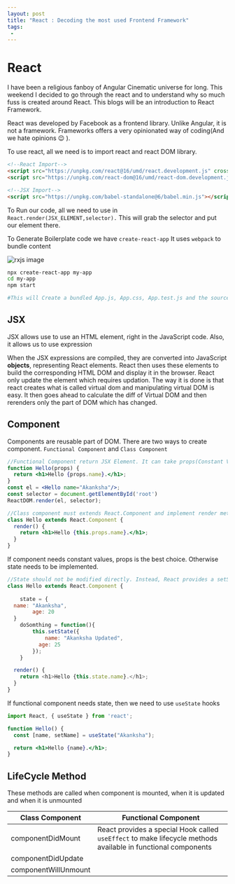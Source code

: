 ```yaml
---
layout: post
title: "React : Decoding the most used Frontend Framework"
tags:
 -
---
```

# React

I have been a religious fanboy of Angular Cinematic universe for long. This weekend I decided to go through the react and to understand why so much fuss is created around React. This blogs will be an introduction to React Framework.

React was developed by Facebook as a frontend library. Unlike Angular, it is not a framework. Frameworks offers a very opinionated way of coding(And we hate opinions 😉 ).

To use react, all we need is to import react and react DOM library.

```html
<!--React Import-->
<script src="https://unpkg.com/react@16/umd/react.development.js" crossorigin></script>
<script src="https://unpkg.com/react-dom@16/umd/react-dom.development.js" crossorigin></script>

<!--JSX Import-->
<script src="https://unpkg.com/babel-standalone@6/babel.min.js"></script>
```

To Run our code, all we need to use in `React.render(JSX_ELEMENT,selector).`  This will grab the selector and put our element there.

To Generate Boilerplate code we have `create-react-app`  It uses `webpack` to bundle content

<img src="/as_blog/images/createReact.jpeg" alt="rxjs image"><br>

```bash
npx create-react-app my-app
cd my-app
npm start

#This will Create a bundled App.js, App.css, App.test.js and the source file is contained in idex.css and index.js
```

## JSX

JSX allows use to use an HTML element, right in the JavaScript code. Also, it allows us to use expression

When the JSX expressions are compiled, they are converted into JavaScript **objects**, representing React elements. React then uses these elements to build the corresponding HTML DOM and display it in the browser. React only update the element which requires updation. The way it is done is that react creates what is called virtual dom and manipulating virtual DOM is easy. It then goes ahead to calculate the diff of Virtual DOM and then rerenders only the part of DOM which has changed.

## Component

Components are reusable part of DOM. There are two ways to create component. `Functional Component` and `Class Component`

```jsx
//Functional Component return JSX Element. It can take props(Constant Value)
function Hello(props) {
  return <h1>Hello {props.name}.</h1>;
}
const el = <Hello name="Akanksha"/>; 
const selector = document.getElementById('root')
ReactDOM.render(el, selector);
```

```jsx
//Class component must extends React.Component and implement render method
class Hello extends React.Component {
  render() {
    return <h1>Hello {this.props.name}.</h1>;
  }
}
```

If component needs constant values, props is the best choice. Otherwise state needs to be implemented. 

```js
//State should not be modified directly. Instead, React provides a setState() method, that can be used to modify the state.
class Hello extends React.Component {
	
	state = {
  name: "Akanksha",
		age: 20
  }
	doSomthing = function(){
		this.setState({ 
			name: "Akanksha Updated",
		  age: 25
		});
	}

  render() {
    return <h1>Hello {this.state.name}.</h1>;
  }
}
```

If functional component needs state, then we need to use `useState` hooks

```jsx
import React, { useState } from 'react';

function Hello() {
  const [name, setName] = useState("Akanksha");

  return <h1>Hello {name}.</h1>;
}
```

## LifeCycle Method

These methods are called when component is mounted, when it is updated and when it is unmounted

| Class Component      	| Functional Component                                                                                            	|
|----------------------	|-----------------------------------------------------------------------------------------------------------------	|
| componentDidMount    	| React provides a special Hook called  `useEffect`  to make lifecycle methods available in functional components 	|
| componentDidUpdate   	|                                                                                                                 	|
| componentWillUnmount 	|                                                                                                                 	|